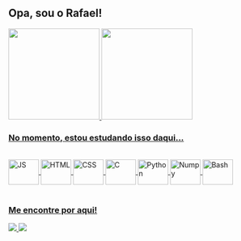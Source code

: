 ## Opa, sou o Rafael! 

<div>
    <a href="https://github.com/OffworldAstronaut">
    <img height="180em" src="https://github-readme-stats.vercel.app/api/top-langs/?username=OffworldAstronaut&layout=compact&langs_count=7&theme=dracula"/>
    <img height="180em" src="https://github-readme-stats.vercel.app/api?username=OffworldAstronaut&show_icons=true&theme=dracula&include_all_commits=true&count_private=true"/>
</div>

### No momento, estou estudando isso daqui...
<div style="display: inline_block">
    <br>
    <img align="center" alt="JS" height="50" width="60"  src="https://cdn.jsdelivr.net/gh/devicons/devicon/icons/javascript/javascript-original.svg">
    <img align="center" alt="HTML" height="50" width="60" src="https://cdn.jsdelivr.net/gh/devicons/devicon/icons/html5/html5-original.svg">      
    <img align="center" alt="CSS" height="50" width="60" src="https://cdn.jsdelivr.net/gh/devicons/devicon/icons/css3/css3-original.svg">
    <img align="center" alt="C" height="50" width="60" src="https://cdn.jsdelivr.net/gh/devicons/devicon/icons/c/c-original.svg">
    <img align="center" alt="Python" height="50" width="60" src="https://cdn.jsdelivr.net/gh/devicons/devicon/icons/python/python-original.svg">
    <img align="center" alt="Numpy" height="50" width="60" src="https://cdn.jsdelivr.net/gh/devicons/devicon/icons/numpy/numpy-original.svg">      
    <img align="center" alt="Bash" height="50" width="60" src="https://cdn.jsdelivr.net/gh/devicons/devicon/icons/bash/bash-original.svg">
</div>
 
<br>
 
  ### Me encontre por aqui! 
 
<div> 
    <a href="https://instagram.com/vostokvk" target ="_blank">
        <img src="https://img.shields.io/badge/-Instagram-%23E4405F?style=for-the-badge&logo=instagram&logoColor=white" target="_blank">
    </a>
    <a href = "mailto:voskhodiii@protonmail.com">
        <img src="https://img.shields.io/badge/-ProtonMail-%23333?style=for-the-badge&logo=protonmail&logoColor=white" target="_blank">
    </a>
</div>
